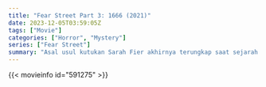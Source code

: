 ```yaml
---
title: "Fear Street Part 3: 1666 (2021)"
date: 2023-12-05T03:59:05Z
tags: ["Movie"]
categories: ["Horror", "Mystery"]
series: ["Fear Street"]
summary: "Asal usul kutukan Sarah Fier akhirnya terungkap saat sejarah berputar penuh pada malam yang mengubah kehidupan Shadysiders selamanya."
---
```


<mux-player stream-type="on-demand"
src="https://kp3d-my.sharepoint.com/personal/ryoo_kp3d_onmicrosoft_com/_layouts/15/download.aspx?share=EatANoecOD1Aki3vXgnC0toBjPdhiQzFHxPj231iq8AFZg" prefer-playback="mse" controls>

</mux-player>


{{< movieinfo id="591275" >}}

<script src="https://cdn.jsdelivr.net/npm/@mux/mux-player"></script>

 <script type="application/ld+json ">
{
"@context": "https://schema.org/",
"@type": "VideoObject",
"name": "Fear Street Part 3: 1666 (2021)",
"contentUrl": "https://stream.mux.com/zGVtaJxM7EEdnu2xIfw6EsCYXjV7iYHO9vgLFPbtq5Y.m3u8",
"thumbnailUrl": "https://www.themoviedb.org/t/p/original/xBt5MV06n6YupZIEnrr2GCnAUiL.jpg?width=314&fit_mode=preserve&time=25",
"uploadDate": "2023-12-05T03:59:05Z",
}

</script>